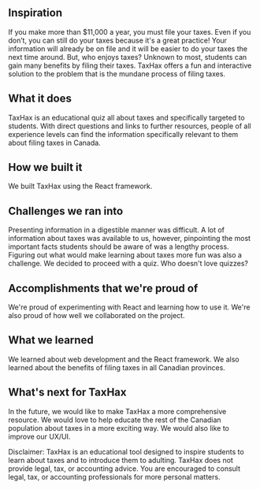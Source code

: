## Inspiration

If you make more than $11,000 a year, you must file your taxes. Even if you don’t, you can still do your taxes because it's a great practice! Your information will already be on file and it will be easier to do your taxes the next time around. But, who enjoys taxes? Unknown to most, students can gain many benefits by filing their taxes. TaxHax offers a fun and interactive solution to the problem that is the mundane process of filing taxes.

## What it does

TaxHax is an educational quiz all about taxes and specifically targeted to students. With direct questions and links to further resources, people of all experience levels can find the information specifically relevant to them about filing taxes in Canada.

## How we built it

We built TaxHax using the React framework.

## Challenges we ran into

Presenting information in a digestible manner was difficult. A lot of information about taxes was available to us, however, pinpointing the most important facts students should be aware of was a lengthy process. Figuring out what would make learning about taxes more fun was also a challenge. We decided to proceed with a quiz. Who doesn't love quizzes?

## Accomplishments that we're proud of

We're proud of experimenting with React and learning how to use it. We're also proud of how well we collaborated on the project.

## What we learned

We learned about web development and the React framework. We also learned about the benefits of filing taxes in all Canadian provinces.

## What's next for TaxHax

In the future, we would like to make TaxHax a more comprehensive resource. We would love to help educate the rest of the Canadian population about taxes in a more exciting way. We would also like to improve our UX/UI.

Disclaimer: TaxHax is an educational tool designed to inspire students to learn about taxes and to introduce them to adulting. TaxHax does not provide legal, tax, or accounting advice. You are encouraged to consult legal, tax, or accounting professionals for more personal matters.
